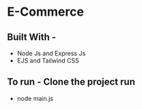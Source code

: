 # E-Commerce
## Built With - 
- Node Js and Express Js
- EJS and Tailwind CSS

## To run - Clone the project run 
  - node main.js
